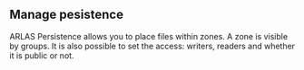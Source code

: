 ## Manage pesistence

ARLAS Persistence allows you to place files within zones. A zone is visible by groups. It is also possible to set the access: writers, readers and whether it is public or not.

<!-- termynal -->
```shell
